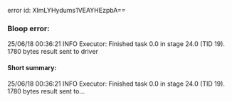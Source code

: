 error id: XlmLYHydums1VEAYHEzpbA==
### Bloop error:

25/06/18 00:36:21 INFO Executor: Finished task 0.0 in stage 24.0 (TID 19). 1780 bytes result sent to driver
#### Short summary: 

25/06/18 00:36:21 INFO Executor: Finished task 0.0 in stage 24.0 (TID 19). 1780 bytes result sent to...